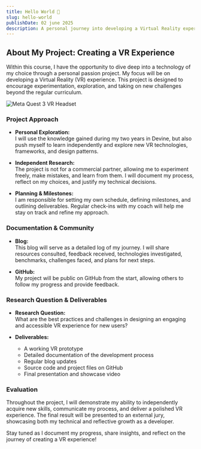 ```yaml
---
title: Hello World 👋
slug: hello-world
publishDate: 02 june 2025
description: A personal journey into developing a Virtual Reality experience—exploring new technologies, documenting my process, and sharing insights along the way.
---
```


## About My Project: Creating a VR Experience

Within this course, I have the opportunity to dive deep into a technology of my choice through a personal passion project. My focus will be on developing a Virtual Reality (VR) experience. This project is designed to encourage experimentation, exploration, and taking on new challenges beyond the regular curriculum.

![Meta Quest 3 VR Headset](https://www.synergiz.com/wp-content/uploads/2023/10/meta-quest-3.png)

### Project Approach

- **Personal Exploration:**  
    I will use the knowledge gained during my two years in Devine, but also push myself to learn independently and explore new VR technologies, frameworks, and design patterns.

- **Independent Research:**  
    The project is not for a commercial partner, allowing me to experiment freely, make mistakes, and learn from them. I will document my process, reflect on my choices, and justify my technical decisions.

- **Planning & Milestones:**  
    I am responsible for setting my own schedule, defining milestones, and outlining deliverables. Regular check-ins with my coach will help me stay on track and refine my approach.

### Documentation & Community

- **Blog:**  
    This blog will serve as a detailed log of my journey. I will share resources consulted, feedback received, technologies investigated, benchmarks, challenges faced, and plans for next steps.

- **GitHub:**  
    My project will be public on GitHub from the start, allowing others to follow my progress and provide feedback.

### Research Question & Deliverables

- **Research Question:**  
    What are the best practices and challenges in designing an engaging and accessible VR experience for new users?

- **Deliverables:**  
    - A working VR prototype  
    - Detailed documentation of the development process  
    - Regular blog updates  
    - Source code and project files on GitHub  
    - Final presentation and showcase video

### Evaluation

Throughout the project, I will demonstrate my ability to independently acquire new skills, communicate my process, and deliver a polished VR experience. The final result will be presented to an external jury, showcasing both my technical and reflective growth as a developer.

Stay tuned as I document my progress, share insights, and reflect on the journey of creating a VR experience!
